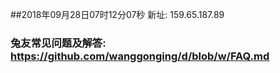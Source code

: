 ##2018年09月28日07时12分07秒 新址: 159.65.187.89
### 兔友常见问题及解答: https://github.com/wanggonging/d/blob/w/FAQ.md
